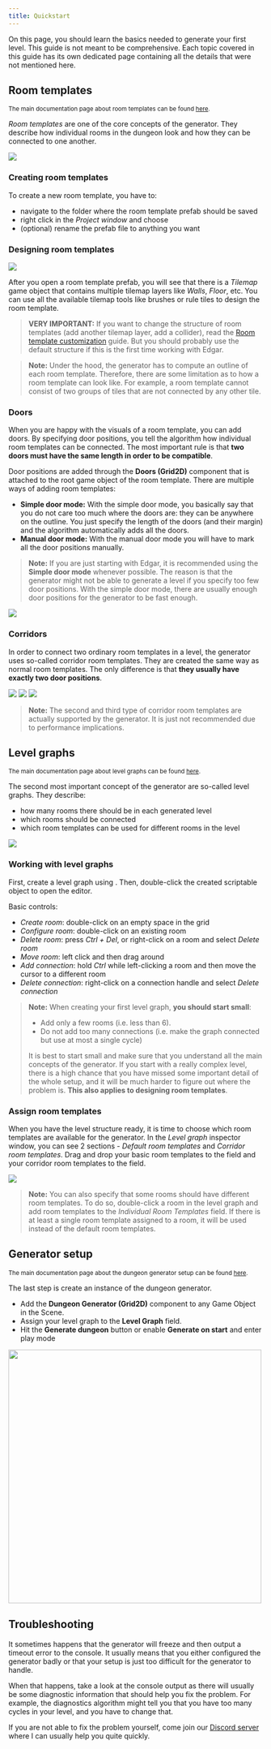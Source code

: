 ```yaml
---
title: Quickstart
---
```


On this page, you should learn the basics needed to generate your first level. This guide is not meant to be comprehensive. Each topic covered in this guide has its own dedicated page containing all the details that were not mentioned here. 

## Room templates

<small>

The main documentation page about room templates can be found [here](./room-templates.md).

</small>

*Room templates* are one of the core concepts of the generator. They describe how individual rooms in the dungeon look and how they can be connected to one another.

<Image src="2d/room_templates/room_template_complete.png" caption="Example of a complete room template. Outline of the room template is highlighted with yellow and possible door positions are red." />

### Creating room templates

To create a new room template, you have to:

- navigate to the folder where the room template prefab should be saved
- right click in the *Project window* and choose <Path path="2d:Dungeon room template" />
- (optional) rename the prefab file to anything you want

### Designing room templates

<Image src="2d/room_templates/room_template_drawing.gif" caption="You can use all the available tools (brushes, rule tiles, etc.) to draw room templates" obsolete />

After you open a room template prefab, you will see that there is a *Tilemap* game object that contains multiple tilemap layers like *Walls*, *Floor*, etc. You can use all the available tilemap tools like brushes or rule tiles to design the room template.

> **VERY IMPORTANT:** If you want to change the structure of room templates (add another tilemap layer, add a collider), read the [Room template customization](../guides/room-template-customization.md) guide. But you should probably use the default structure if this is the first time working with Edgar. 

> **Note:** Under the hood, the generator has to compute an outline of each room template. Therefore, there are some limitation as to how a room template can look like. For example, a room template cannot consist of two groups of tiles that are not connected by any other tile.

### Doors

When you are happy with the visuals of a room template, you can add doors. By specifying door positions, you tell the algorithm how individual room templates can be connected. The most important rule is that **two doors must have the same length in order to be compatible**.

Door positions are added through the **Doors (Grid2D)** component that is attached to the root game object of the room template. There are multiple ways of adding room templates:

- **Simple door mode:** With the simple door mode, you basically say that you do not care too much where the doors are: they can be anywhere on the outline. You just specify the length of the doors (and their margin) and the algorithm automatically adds all the doors.
- **Manual door mode:** With the manual door mode you will have to mark all the door positions manually.

> **Note:** If you are just starting with Edgar, it is recommended using the **Simple door mode** whenever possible. The reason is that the generator might not be able to generate a level if you specify too few door positions. With the simple door mode, there are usually enough door positions for the generator to be fast enough.

<Image src="2d/room_templates/doors/manual.gif" caption="How to add doors with the manual door mode. Click on the first tile of the door and then drag the cursor to the last tile." />

### Corridors

In order to connect two ordinary room templates in a level, the generator uses so-called corridor room templates. They are created the same way as normal room templates. The only difference is that **they usually have exactly two door positions**.

<Gallery cols={3} fixedHeight>
    <Image src="2d/room_templates/corridor_ok1.png" caption="Recommended - narrow straight corridor" />
    <Image src="2d/room_templates/corridor_nok1.png" caption="Bad - doors not on opposite sides" />
    <Image src="2d/room_templates/corridor_nok2.png" caption="Bad - more than 2 door positions" />
</Gallery>

> **Note:** The second and third type of corridor room templates are actually supported by the generator. It is just not recommended due to performance implications.

## Level graphs

<small>

The main documentation page about level graphs can be found [here](./level-graphs.md).

</small>

The second most important concept of the generator are so-called level graphs. They describe:

- how many rooms there should be in each generated level
- which rooms should be connected
- which room templates can be used for different rooms in the level

<Image src="2d/level_graphs/basic_level_graph.png" caption="Simple level graph with 5 rooms and 4 room connections. With this level graph, all generated levels will have exactly 5 rooms." />

### Working with level graphs

First, create a level graph using <Path path="2d:Level graph" />. Then, double-click the created scriptable object to open the editor.

Basic controls:
- *Create room*: double-click on an empty space in the grid
- *Configure room*: double-click on an existing room
- *Delete room*: press *Ctrl + Del*, or right-click on a room and select *Delete room*
- *Move room*: left click and then drag around
- *Add connection*: hold *Ctrl* while left-clicking a room and then move the cursor to a different room
- *Delete connection*: right-click on a connection handle and select *Delete connection*

> **Note:** When creating your first level graph, **you should start small**:
>- Add only a few rooms (i.e. less than 6). 
>- Do not add too many connections (i.e. make the graph connected but use at most a single cycle)
>
> It is best to start small and make sure that you understand all the main concepts of the generator. If you start with a really complex level, there is a high chance that you have missed some important detail of the whole setup, and it will be much harder to figure out where the problem is. **This also applies to designing room templates**.

### Assign room templates

When you have the level structure ready, it is time to choose which room templates are available for the generator. In the *Level graph* inspector window, you can see 2 sections - *Default room templates* and *Corridor room templates*. Drag and drop your basic room templates to the <Path path="Default room templates/Room Templates" /> field and your corridor room templates to the <Path path="Corridor room templates/Room Templates" /> field.

<Image src="2d/level_graphs/level_graph_inspector2.png" caption="Example of assigned room templates in the level graph inspector." />

> **Note:** You can also specify that some rooms should have different room templates. To do so, double-click a room in the level graph and add room templates to the *Individual Room Templates* field. If there is at least a single room template assigned to a room, it will be used instead of the default room templates.

## Generator setup

<small>

The main documentation page about the dungeon generator setup can be found [here](../generators/dungeon-generator.md).

</small>

The last step is create an instance of the dungeon generator.

- Add the **Dungeon Generator (Grid2D)** component to any Game Object in the Scene.
- Assign your level graph to the **Level Graph** field.
- Hit the **Generate dungeon** button or enable **Generate on start** and enter play mode

<Image src="2d/generators/dungeon_generator_inspector.png" caption="Dungeon generator runner" width="500px" />

## Troubleshooting

It sometimes happens that the generator will freeze and then output a timeout error to the console. It usually means that you either configured the generator badly or that your setup is just too difficult for the generator to handle. 

When that happens, take a look at the console output as there will usually be some diagnostic information that should help you fix the problem. For example, the diagnostics algorithm might tell you that you have too many cycles in your level, and you have to change that.

If you are not able to fix the problem yourself, come join our [Discord server](https://discord.gg/syktZ6VWq9) where I can usually help you quite quickly.